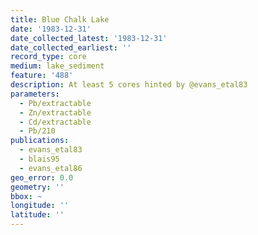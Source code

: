 ```yaml
---
title: Blue Chalk Lake
date: '1983-12-31'
date_collected_latest: '1983-12-31'
date_collected_earliest: ''
record_type: core
medium: lake_sediment
feature: '488'
description: At least 5 cores hinted by @evans_etal83
parameters:
  - Pb/extractable
  - Zn/extractable
  - Cd/extractable
  - Pb/210
publications:
  - evans_etal83
  - blais95
  - evans_etal86
geo_error: 0.0
geometry: ''
bbox: ~
longitude: ''
latitude: ''
---
```

